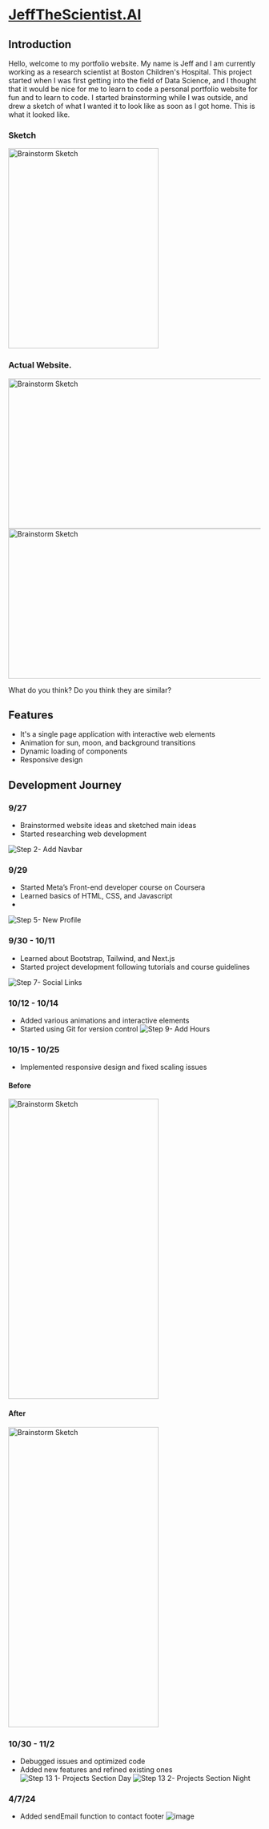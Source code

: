 # [JeffTheScientist.AI](https://jeffthescientist.ai/)

## Introduction</span>
Hello, welcome to my portfolio website. My name is Jeff and I am currently working as a research scientist at Boston Children's Hospital. This project started when I was first getting into the field of Data Science, and I thought that it would be nice for me to learn to code a personal portfolio website for fun and to learn to code. I started brainstorming while I was outside, and drew a sketch of what I wanted it to look like as soon as I got home. This is what it looked like.</span>

### Sketch </span> 
<img src="https://github.com/user-attachments/assets/cd36575d-7cf0-43ce-9153-ef1057ec38b0" alt="Brainstorm Sketch" width="300" height="400"> </span>

### Actual Website.</span>
<img src="https://github.com/user-attachments/assets/fc2ed35b-b0f0-4a57-91a3-bb5962bada23" alt="Brainstorm Sketch" width="600" height="300">
<img src="https://github.com/user-attachments/assets/1b2b584b-3f1d-46ad-957b-0a92f55b32ff" alt="Brainstorm Sketch" width="600" height="300">

What do you think? Do you think they are similar?

## Features
* It's a single page application with interactive web elements
* Animation for sun, moon, and background transitions
* Dynamic loading of components
* Responsive design

## Development Journey

### 9/27
- Brainstormed website ideas and sketched main ideas
- Started researching web development

![Step 2- Add Navbar](https://github.com/user-attachments/assets/3dce0220-d96a-4669-b952-f001311edd34)

### 9/29
- Started Meta’s Front-end developer course on Coursera
- Learned basics of HTML, CSS, and Javascript
- 
![Step 5- New Profile](https://github.com/user-attachments/assets/8be97721-853a-4455-8640-c892d198ea8f)

### 9/30 - 10/11
- Learned about Bootstrap, Tailwind, and Next.js
- Started project development following tutorials and course guidelines

![Step 7- Social Links](https://github.com/user-attachments/assets/057077cd-3a8e-4fd8-9e5e-f48bdc88c188)

### 10/12 - 10/14
- Added various animations and interactive elements
- Started using Git for version control
![Step 9- Add Hours](https://github.com/user-attachments/assets/bde1db0a-1e0d-4e6f-aed2-da871eb37c3d)

### 10/15 - 10/25
- Implemented responsive design and fixed scaling issues </span>
#### Before</span>
<img src="https://github.com/user-attachments/assets/a7bb7b62-74f8-4580-bdd6-04a689bc68e0" alt="Brainstorm Sketch" width="300" height="600"></span>
#### After</span>
<img src="https://github.com/user-attachments/assets/64eeb8ca-9413-4bd1-a942-e33b30281d20" alt="Brainstorm Sketch" width="300" height="600"></span>


  
### 10/30 - 11/2
- Debugged issues and optimized code
- Added new features and refined existing ones
![Step 13 1- Projects Section Day](https://github.com/user-attachments/assets/dc12d938-826b-41a1-a925-81ba621727ac)
![Step 13 2- Projects Section Night](https://github.com/user-attachments/assets/c850dfe9-506c-4aed-8b37-1d6f74acd5bb)

### 4/7/24
- Added sendEmail function to contact footer
![image](https://github.com/user-attachments/assets/e9b7c9eb-c44e-48ee-8e21-0cd1a940837a)

